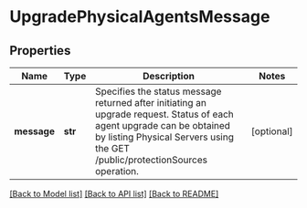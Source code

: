 # UpgradePhysicalAgentsMessage

## Properties
Name | Type | Description | Notes
------------ | ------------- | ------------- | -------------
**message** | **str** | Specifies the status message returned after initiating an upgrade request. Status of each agent upgrade can be obtained by listing Physical Servers using the GET /public/protectionSources operation. | [optional] 

[[Back to Model list]](../README.md#documentation-for-models) [[Back to API list]](../README.md#documentation-for-api-endpoints) [[Back to README]](../README.md)


